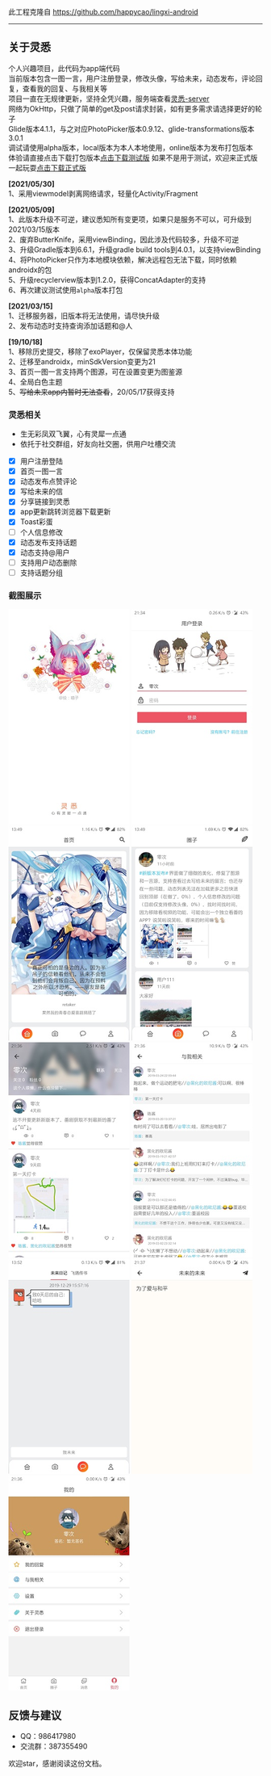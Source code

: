 此工程克隆自 <https://github.com/happycao/lingxi-android>

---

## 关于灵悉  

个人兴趣项目，此代码为app端代码  
当前版本包含一图一言，用户注册登录，修改头像，写给未来，动态发布，评论回复，查看我的回复、与我相关等  
项目一直在无规律更新，坚持全凭兴趣，服务端查看[灵悉-server](https://github.com/happycao/lingxi-server)  
网络为OkHttp，只做了简单的get及post请求封装，如有更多需求请选择更好的轮子  
Glide版本4.1.1，与之对应PhotoPicker版本0.9.12、glide-transformations版本3.0.1  
调试请使用alpha版本，local版本为本人本地使用，online版本为发布打包版本  
体验请直接点击下载打包版本[点击下载测试版](http://42.192.229.55/download/lingxi-test.apk)
如果不是用于测试，欢迎来正式版一起玩耍[点击下载正式版](http://42.192.229.55/download/lingxi.apk)

**[2021/05/30]**  
1、采用viewmodel剥离网络请求，轻量化Activity/Fragment  

**[2021/05/09]**  
1、此版本升级不可逆，建议悉知所有变更项，如果只是服务不可以，可升级到2021/03/15版本  
2、废弃ButterKnife，采用viewBinding，因此涉及代码较多，升级不可逆  
3、升级Gradle版本到6.6.1，升级gradle build tools到4.0.1，以支持viewBinding  
4、将PhotoPicker只作为本地模块依赖，解决远程包无法下载，同时依赖androidx的包  
5、升级recyclerview版本到1.2.0，获得ConcatAdapter的支持  
6、再次建议测试使用`alpha`版本打包  

**[2021/03/15]**  
1、迁移服务器，旧版本将无法使用，请尽快升级  
2、发布动态时支持查询添加话题和@人  

**[19/10/18]**  
1、移除历史提交，移除了exoPlayer，仅保留灵悉本体功能  
2、迁移至androidx，minSdkVersion变更为21  
3、首页一图一言支持两个图源，可在设置变更为图鉴源  
4、全局白色主题  
5、~~写给未来app内暂时无法查看~~，20/05/17获得支持  

### 灵悉相关  

- 生无彩凤双飞翼，心有灵犀一点通  
- 依托于社交群组，好友向社交圈，供用户吐槽交流  
- [x] 用户注册登陆  
- [x] 首页一图一言  
- [x] 动态发布点赞评论  
- [x] 写给未来的信  
- [x] 分享链接到灵悉  
- [x] app更新跳转浏览器下载更新  
- [x] Toast彩蛋  
- [ ] 个人信息修改  
- [x] 动态发布支持话题  
- [x] 动态支持@用户  
- [ ] 支持用户动态删除  
- [ ] 支持话题分组  
  
### 截图展示  
![欢迎页](screenshot/Screenshot_welcome.jpg)
![登录页](screenshot/Screenshot_login.jpg)
![主页](screenshot/Screenshot_home.jpg)
![动态页](screenshot/Screenshot_feed.jpg)
![用户页](screenshot/Screenshot_user.jpg)
![与我相关页](screenshot/Screenshot_relevant.jpg)
![消息](screenshot/Screenshot_message.jpg)
![发布页](screenshot/Screenshot_publish.jpg)
![我的页](screenshot/Screenshot_mine.jpg)

## 反馈与建议
- QQ：986417980  
- 交流群：387355490  
  

欢迎star，感谢阅读这份文档。  